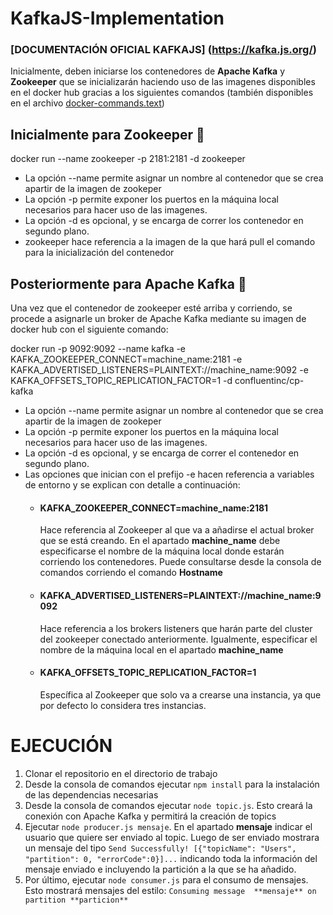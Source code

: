# KafkaJS-Implementation

### [DOCUMENTACIÓN OFICIAL KAFKAJS] (https://kafka.js.org/)

Inicialmente, deben iniciarse los contenedores de **Apache Kafka** y **Zookeeper** que se inicializarán haciendo uso de las imagenes disponibles en el docker hub gracias a los siguientes comandos (también disponibles en el archivo  [docker-commands.text](https://github.com/JuanJoseBlanco/KafkaJS-Implementation/blob/main/docker-commands.txt))

## Inicialmente para Zookeeper 💂

docker run --name zookeeper -p 2181:2181 -d zookeeper

- La opción --name permite asignar un nombre al contenedor que se crea apartir de la imagen de zookeper
- La opción -p permite exponer los puertos en la máquina local necesarios para hacer uso de las imagenes. 
- La opción -d es opcional, y se encarga de correr los contenedor en segundo plano. 
- zookeeper hace referencia a la imagen de la que hará pull el comando para la inicialización del contenedor

## Posteriormente para Apache Kafka 🦖

Una vez que el contenedor de zookeeper esté arriba y corriendo, se procede a asignarle un broker de Apache Kafka mediante su imagen de docker hub con el siguiente comando: 

docker run -p 9092:9092 --name kafka -e KAFKA_ZOOKEEPER_CONNECT=machine_name:2181 -e KAFKA_ADVERTISED_LISTENERS=PLAINTEXT://machine_name:9092 -e KAFKA_OFFSETS_TOPIC_REPLICATION_FACTOR=1 -d confluentinc/cp-kafka 

- La opción --name permite asignar un nombre al contenedor que se crea apartir de la imagen de zookeper
- La opción -p permite exponer los puertos en la máquina local necesarios para hacer uso de las imagenes. 
- La opción -d es opcional, y se encarga de correr el contenedor en segundo plano. 
- Las opciones que inician con el prefijo -e hacen referencia a variables de entorno y se explican con detalle a continuación: 
    - #### KAFKA_ZOOKEEPER_CONNECT=machine_name:2181
        Hace referencia al Zookeeper al que va a añadirse el actual broker que se está creando. En el apartado **machine_name** debe especificarse el nombre de la máquina local donde estarán corriendo los contenedores. Puede consultarse desde la consola de comandos corriendo el comando **Hostname**
    - #### KAFKA_ADVERTISED_LISTENERS=PLAINTEXT://machine_name:9092
        Hace referencia a los brokers listeners que harán parte del cluster del zookeeper conectado anteriormente. Igualmente, especificar el nombre de la máquina local en el apartado **machine_name**
    - #### KAFKA_OFFSETS_TOPIC_REPLICATION_FACTOR=1
        Específica al Zookeeper que solo va a crearse una instancia, ya que por defecto lo considera tres instancias. 
        

# EJECUCIÓN

1. Clonar el repositorio en el directorio de trabajo
2. Desde la consola de comandos ejecutar 
 `npm install`
 para la instalación de las dependencias necesarias
3. Desde la consola de comandos ejecutar 
    `node topic.js`. 
    Esto creará la conexión con Apache Kafka y permitirá la creación de topics
4. Ejecutar 
        `node producer.js mensaje`.
   En el apartado **mensaje** indicar el usuario que quiere ser enviado al topic. Luego de ser enviado mostrara un mensaje del tipo 
    `Send Successfully! [{"topicName": "Users", "partition": 0, "errorCode":0}]...` 
    indicando toda la información del mensaje enviado e incluyendo la partición a la que se ha añadido. 
5. Por último, ejecutar `node consumer.js` para el consumo de mensajes. Esto mostrará mensajes del estilo: `Consuming message  **mensaje** on partition **particion**`
  
